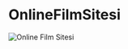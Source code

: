 # OnlineFilmSitesi
![Online Film Sitesi](https://user-images.githubusercontent.com/126490559/221930346-a8740e0c-b4bf-4220-8bb6-0718a387881c.jpg)
